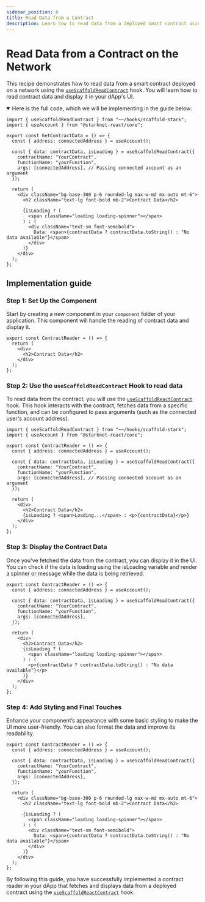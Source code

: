 ```yaml
---
sidebar_position: 6
title: Read Data from a Contract
description: Learn how to read data from a deployed smart contract using the useScaffoldReadContract hook and display it in your UI.
---
```


# Read Data from a Contract on the Network

This recipe demonstrates how to read data from a smart contract deployed on a network using the [`useScaffoldReadContract`](https://github.com/Scaffold-Stark/scaffold-stark-2/blob/main/packages/nextjs/hooks/scaffold-stark/useScaffoldReadContract.ts) hook. You will learn how to read contract data and display it in your dApp's UI.

<details open>
<summary>Here is the full code, which we will be implementing in the guide below:</summary>

```tsx title="components/GetContractData.tsx"
import { useScaffoldReadContract } from "~~/hooks/scaffold-stark";
import { useAccount } from "@starknet-react/core";

export const GetContractData = () => {
  const { address: connectedAddress } = useAccount();

  const { data: contractData, isLoading } = useScaffoldReadContract({
    contractName: "YourContract",
    functionName: "yourFunction",
    args: [connectedAddress], // Passing connected account as an argument
  });

  return (
    <div className="bg-base-300 p-6 rounded-lg max-w-md mx-auto mt-6">
      <h2 className="text-lg font-bold mb-2">Contract Data</h2>

      {isLoading ? (
        <span className="loading loading-spinner"></span>
      ) : (
        <div className="text-sm font-semibold">
          Data: <span>{contractData ? contractData.toString() : "No data available"}</span>
        </div>
      )}
    </div>
  );
};

```
</details>

## Implementation guide

### Step 1: Set Up the Component
Start by creating a new component in your `component` folder of your application. This component will handle the reading of contract data and display it.

```tsx title="components/GetContractData.tsx"
export const ContractReader = () => {
  return (
    <div>
      <h2>Contract Data</h2>
    </div>
  );
};

```

### Step 2: Use the `useScaffoldReadContract` Hook to read data

To read data from the contract, you will use the [`useScaffoldReactContract`](https://github.com/Scaffold-Stark/scaffold-stark-2/blob/main/packages/nextjs/hooks/scaffold-stark/useScaffoldReadContract.ts) hook. This hook interacts with the contract, fetches data from a specific function, and can be configured to pass arguments (such as the connected user's account address).

```tsx title="components/GetContractData.tsx"
import { useScaffoldReadContract } from "~~/hooks/scaffold-stark";
import { useAccount } from "@starknet-react/core";

export const ContractReader = () => {
  const { address: connectedAddress } = useAccount();

  const { data: contractData, isLoading } = useScaffoldReadContract({
    contractName: "YourContract",
    functionName: "yourFunction",
    args: [connectedAddress], // Passing connected account as an argument
  });

  return (
    <div>
      <h2>Contract Data</h2>
      {isLoading ? <span>Loading...</span> : <p>{contractData}</p>}
    </div>
  );
};
```

### Step 3: Display the Contract Data

Once you've fetched the data from the contract, you can display it in the UI. You can check if the data is loading using the isLoading variable and render a spinner or message while the data is being retrieved.

```tsx title="components/GetContractData.tsx"
export const ContractReader = () => {
  const { address: connectedAddress } = useAccount();

  const { data: contractData, isLoading } = useScaffoldReadContract({
    contractName: "YourContract",
    functionName: "yourFunction",
    args: [connectedAddress],
  });

  return (
    <div>
      <h2>Contract Data</h2>
      {isLoading ? (
        <span className="loading loading-spinner"></span>
      ) : (
        <p>{contractData ? contractData.toString() : "No data available"}</p>
      )}
    </div>
  );
};

```

### Step 4: Add Styling and Final Touches

Enhance your component’s appearance with some basic styling to make the UI more user-friendly. You can also format the data and improve its readability.

```tsx title="components/GetContractData.tsx"
export const ContractReader = () => {
  const { address: connectedAddress } = useAccount();

  const { data: contractData, isLoading } = useScaffoldReadContract({
    contractName: "YourContract",
    functionName: "yourFunction",
    args: [connectedAddress],
  });

  return (
    <div className="bg-base-300 p-6 rounded-lg max-w-md mx-auto mt-6">
      <h2 className="text-lg font-bold mb-2">Contract Data</h2>

      {isLoading ? (
        <span className="loading loading-spinner"></span>
      ) : (
        <div className="text-sm font-semibold">
          Data: <span>{contractData ? contractData.toString() : "No data available"}</span>
        </div>
      )}
    </div>
  );
};
```

By following this guide, you have successfully implemented a contract reader in your dApp that fetches and displays data from a deployed contract using the [`useScaffoldReactContract`](https://github.com/Scaffold-Stark/scaffold-stark-2/blob/main/packages/nextjs/hooks/scaffold-stark/useScaffoldReadContract.ts) hook.
